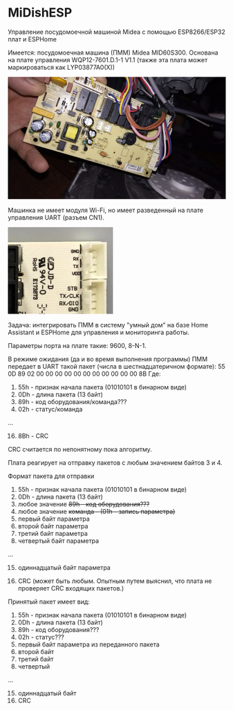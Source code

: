 # MiDishESP
Управление посудомоечной машиной Midea с помощью ESP8266/ESP32 плат и ESPHome

Имеется: посудомоечная машина (ПММ) Midea MID60S300. Основана на плате управления WQP12-7601.D.1-1 V1.1 (также эта плата может маркироваться как LYP03877A0(X))

![WQP12-7601.jpg](images/WQP12-7601.jpg)

Машинка не имеет модуля Wi-Fi, но имеет разведенный на плате управления UART (разъем CN1).

![CN1](images/cn1.JPG)

Задача: интегрировать ПММ в систему "умный дом" на базе Home Assistant и ESPHome для управления и мониторинга работы.

Параметры порта на плате такие: 9600, 8-N-1.

В режиме ожидания (да и во время выполнения программы) ПММ передает в UART такой пакет (числа в шестнадцатеричном формате):
55 0D 89 02 00 00 00 00 00 00 00 00 00 00 00 8B
Где: 
1. 55h - признак начала пакета (01010101 в бинарном виде)
2. 0Dh - длина пакета (13 байт)
3. 89h - код оборудования/команда???
4. 02h - статус/команда

...

16. 8Bh - CRC

CRC считается по непонятному пока алгоритму.

Плата реагирует на отправку пакетов с любым значением байтов 3 и 4.

Формат пакета для отправки
1. 55h - признак начала пакета (01010101 в бинарном виде)
2. 0Dh - длина пакета (13 байт)
3. любое значение <s>89h - код оборудования???</s>
4. любое значение <s>команда - (01h - запись параметра)</s>
5. первый байт параметра
6. второй байт параметра
7. третий байт параметра
8. четвертый байт параметра

...

15. одиннадцатый байт параметра

16. CRC (может быть любым. Опытным путем выяснил, что плата не проверяет CRC входящих пакетов.)

Принятый пакет имеет вид:

1. 55h - признак начала пакета (01010101 в бинарном виде)
2. 0Dh - длина пакета (13 байт)
3. 89h - код оборудования???
4. 02h - статус???
5. первый байт параметра из переданного пакета
6. второй байт
7. третий байт
8. четвертый

...

15. одиннадцатый байт
16. CRC
